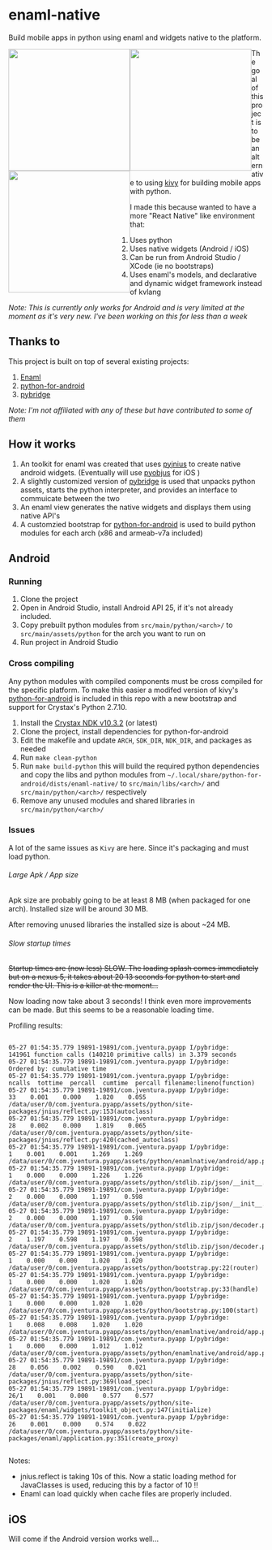# enaml-native
Build mobile apps in python using enaml and widgets native to the platform.

<div>
<img src="https://raw.githubusercontent.com/frmdstryr/enaml-native/master/docs/imgs/enaml-native-android-app.png" width="240" style="float: left;">
<img src="https://raw.githubusercontent.com/frmdstryr/enaml-native/master/docs/imgs/enaml-native-android-app-2.png" width="240" style="float: left;">
<img src="https://raw.githubusercontent.com/frmdstryr/enaml-native/master/docs/imgs/enaml-native-android-app-3.png" width="240" style="float: left;"></div>

The goal of this project is to be an alternative to using [kivy](https://kivy.org/) for building mobile apps with python. 

I made this because wanted to have a more "React Native" like environment that: 
1. Uses python 
2. Uses native widgets (Android / iOS)
3. Can be run from Android Studio / XCode (ie no bootstraps)
4. Uses enaml's models, and declarative and dynamic widget framework instead of kvlang

   
_Note: This is currently only works for Android and is very limited at the moment as it's very new. I've been working on this for less than a week_

## Thanks to ##
 
This project is built on top of several existing projects:
1. [Enaml](https://github.com/nucleic/enaml)
2. [python-for-android](https://github.com/kivy/python-for-android/)
3. [pybridge](https://github.com/joaoventura/pybridge)

_Note: I'm not affiliated with any of these but have contributed to some of them_

## How it works ##

1. An  toolkit for enaml was created that uses [pyjnius](https://github.com/kivy/pyjnius) to create native android widgets. (Eventually will use [pyobjus](https://github.com/kivy/pyobjus) for iOS )
2. A slightly customized version of [pybridge](https://github.com/joaoventura/pybridge) is used that
    unpacks python assets, starts the python interpreter, and provides an interface to commuicate between the two 
3. An enaml view  generates the native widgets and displays them using native API's
4. A customzied bootstrap for [python-for-android](https://github.com/kivy/python-for-android) is used to build python modules for each arch (x86 and armeab-v7a included) 



## Android ##

### Running ###

1. Clone the project
2. Open in Android Studio, install Android API 25, if it's not already included.
3. Copy prebuilt python modules from `src/main/python/<arch>/` to `src/main/assets/python` for the arch you want to run on
4. Run project in Android Studio


### Cross compiling ###

Any python modules with compiled components must be cross compiled for the specific platform. To make this easier a modifed version of  kivy's [python-for-android](https://github.com/kivy/python-for-android/) is included in this repo with a new bootstrap and support for Crystax's Python 2.7.10. 

1. Install the [Crystax NDK v10.3.2](https://www.crystax.net/en/download) (or latest)
2. Clone the project, install dependencies for python-for-android
3. Edit the makefile and update `ARCH`, `SDK_DIR`, `NDK_DIR`, and packages as needed 
4. Run `make clean-python`
5. Run `make build-python` this will build the required python dependencies and copy the libs and python modules from `~/.local/share/python-for-android/dists/enaml-native/` to `src/main/libs/<arch>/` and `src/main/python/<arch>/` respectively
6. Remove any unused modules and shared libraries in `src/main/python/<arch>/`


### Issues ###

A lot of the same issues as `Kivy` are here. Since it's packaging and must load python.

###### Large Apk / App size ######
Apk size are probably going to be at least 8 MB (when packaged for one arch).  Installed size will be around 30 MB.

After removing unused libraries the installed size is about ~24 MB.

###### Slow startup times ######

~~Startup times are (now less) SLOW. The loading splash comes immediately but on a nexus 5, it takes ~~about 20~~ 13 seconds for python to start and render the UI. This is a killer at the moment...~~

Now loading now take about 3 seconds! I think even more improvements can be made.   But this seems to be a reasonable loading time. 

Profiling results:
 
 ```
 
05-27 01:54:35.779 19891-19891/com.jventura.pyapp I/pybridge:          141961 function calls (140210 primitive calls) in 3.379 seconds
05-27 01:54:35.779 19891-19891/com.jventura.pyapp I/pybridge:    Ordered by: cumulative time
05-27 01:54:35.779 19891-19891/com.jventura.pyapp I/pybridge:    ncalls  tottime  percall  cumtime  percall filename:lineno(function)
05-27 01:54:35.779 19891-19891/com.jventura.pyapp I/pybridge:        33    0.001    0.000    1.820    0.055 /data/user/0/com.jventura.pyapp/assets/python/site-packages/jnius/reflect.py:153(autoclass)
05-27 01:54:35.779 19891-19891/com.jventura.pyapp I/pybridge:        28    0.002    0.000    1.819    0.065 /data/user/0/com.jventura.pyapp/assets/python/site-packages/jnius/reflect.py:420(cached_autoclass)
05-27 01:54:35.779 19891-19891/com.jventura.pyapp I/pybridge:         1    0.001    0.001    1.269    1.269 /data/user/0/com.jventura.pyapp/assets/python/enamlnative/android/app.py:10(<module>)
05-27 01:54:35.779 19891-19891/com.jventura.pyapp I/pybridge:         1    0.000    0.000    1.226    1.226 /data/user/0/com.jventura.pyapp/assets/python/stdlib.zip/json/__init__.py:257(load)
05-27 01:54:35.779 19891-19891/com.jventura.pyapp I/pybridge:         2    0.000    0.000    1.197    0.598 /data/user/0/com.jventura.pyapp/assets/python/stdlib.zip/json/__init__.py:293(loads)
05-27 01:54:35.779 19891-19891/com.jventura.pyapp I/pybridge:         2    0.000    0.000    1.197    0.598 /data/user/0/com.jventura.pyapp/assets/python/stdlib.zip/json/decoder.py:361(decode)
05-27 01:54:35.779 19891-19891/com.jventura.pyapp I/pybridge:         2    1.197    0.598    1.197    0.598 /data/user/0/com.jventura.pyapp/assets/python/stdlib.zip/json/decoder.py:372(raw_decode)
05-27 01:54:35.779 19891-19891/com.jventura.pyapp I/pybridge:         1    0.000    0.000    1.020    1.020 /data/user/0/com.jventura.pyapp/assets/python/bootstrap.py:22(router)
05-27 01:54:35.779 19891-19891/com.jventura.pyapp I/pybridge:         1    0.000    0.000    1.020    1.020 /data/user/0/com.jventura.pyapp/assets/python/bootstrap.py:33(handle)
05-27 01:54:35.779 19891-19891/com.jventura.pyapp I/pybridge:         1    0.000    0.000    1.020    1.020 /data/user/0/com.jventura.pyapp/assets/python/bootstrap.py:100(start)
05-27 01:54:35.779 19891-19891/com.jventura.pyapp I/pybridge:         1    0.008    0.008    1.020    1.020 /data/user/0/com.jventura.pyapp/assets/python/enamlnative/android/app.py:51(start)
05-27 01:54:35.779 19891-19891/com.jventura.pyapp I/pybridge:         1    0.000    0.000    1.012    1.012 /data/user/0/com.jventura.pyapp/assets/python/enamlnative/android/app.py:60(get_view)
05-27 01:54:35.779 19891-19891/com.jventura.pyapp I/pybridge:        28    0.056    0.002    0.590    0.021 /data/user/0/com.jventura.pyapp/assets/python/site-packages/jnius/reflect.py:369(load_spec)
05-27 01:54:35.779 19891-19891/com.jventura.pyapp I/pybridge:      26/1    0.001    0.000    0.577    0.577 /data/user/0/com.jventura.pyapp/assets/python/site-packages/enaml/widgets/toolkit_object.py:147(initialize)
05-27 01:54:35.779 19891-19891/com.jventura.pyapp I/pybridge:        26    0.001    0.000    0.574    0.022 /data/user/0/com.jventura.pyapp/assets/python/site-packages/enaml/application.py:351(create_proxy)
 
 
 ```
 Notes: 
  -  jnius.reflect is taking 10s of this.  Now a static loading method for JavaClasses is used, reducing this by a factor of 10 !!
  -  Enaml can load quickly when cache files are properly included.



## iOS ##

Will come if the Android version works well...